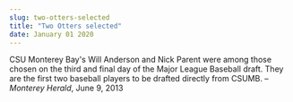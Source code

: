 ```yaml
---
slug: two-otters-selected
title: "Two Otters selected"
date: January 01 2020
---
```


 
<p>
  CSU Monterey Bay's Will Anderson and Nick Parent were among those chosen on
  the third and final day of the Major League Baseball draft. They are the first
  two baseball players to be drafted directly from CSUMB. –
  <em>Monterey Herald</em>, June 9, 2013
</p>
 
